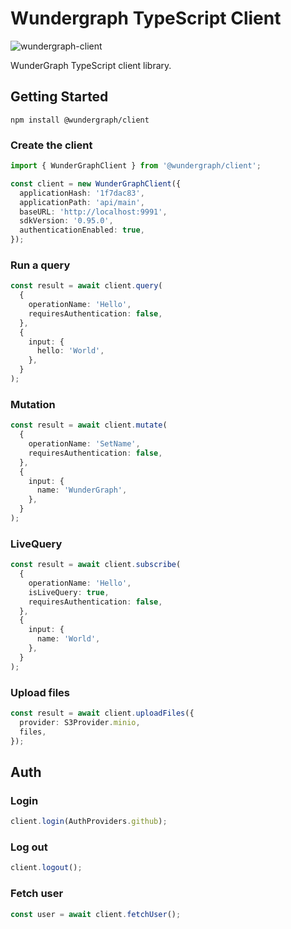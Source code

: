 # Wundergraph TypeScript Client

![wundergraph-client](https://img.shields.io/npm/v/@wundergraph/client.svg)

WunderGraph TypeScript client library.

## Getting Started

```shell
npm install @wundergraph/client
```

### Create the client

```ts
import { WunderGraphClient } from '@wundergraph/client';

const client = new WunderGraphClient({
  applicationHash: '1f7dac83',
  applicationPath: 'api/main',
  baseURL: 'http://localhost:9991',
  sdkVersion: '0.95.0',
  authenticationEnabled: true,
});
```

### Run a query

```ts
const result = await client.query(
  {
    operationName: 'Hello',
    requiresAuthentication: false,
  },
  {
    input: {
      hello: 'World',
    },
  }
);
```

### Mutation

```ts
const result = await client.mutate(
  {
    operationName: 'SetName',
    requiresAuthentication: false,
  },
  {
    input: {
      name: 'WunderGraph',
    },
  }
);
```

### LiveQuery

```ts
const result = await client.subscribe(
  {
    operationName: 'Hello',
    isLiveQuery: true,
    requiresAuthentication: false,
  },
  {
    input: {
      name: 'World',
    },
  }
);
```

### Upload files

```ts
const result = await client.uploadFiles({
  provider: S3Provider.minio,
  files,
});
```

## Auth

### Login

```ts
client.login(AuthProviders.github);
```

### Log out

```ts
client.logout();
```

### Fetch user

```ts
const user = await client.fetchUser();
```
